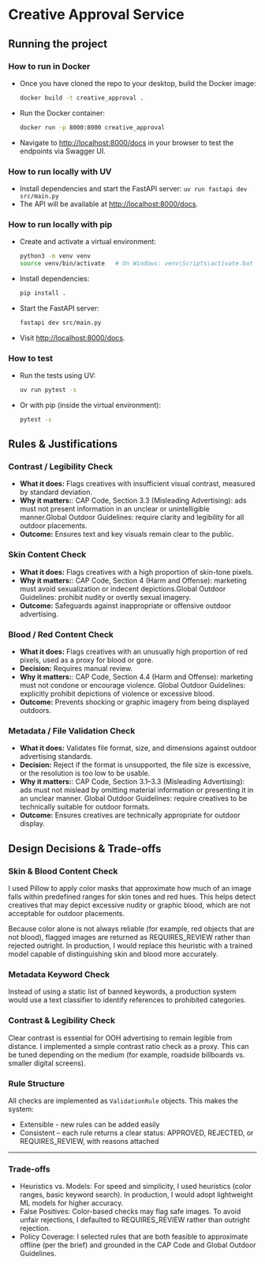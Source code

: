 # Creative Approval Service

## Running the project

### How to run in Docker

- Once you have cloned the repo to your desktop, build the Docker image:

  ```bash
  docker build -t creative_approval .
  ```
- Run the Docker container:

  ```bash
  docker run -p 8000:8000 creative_approval
  ```
- Navigate to [http://localhost:8000/docs](http://localhost:8000/docs) in your browser to test the endpoints via Swagger UI.

### How to run locally with UV
- Install dependencies and start the FastAPI server: `uv run fastapi dev src/main.py`
- The API will be available at [http://localhost:8000/docs](http://localhost:8000/docs).

### How to run locally with pip

- Create and activate a virtual environment:

  ```bash
  python3 -m venv venv
  source venv/bin/activate   # On Windows: venv\Scripts\activate.bat
  ```
- Install dependencies:

  ```bash
  pip install .
  ```
- Start the FastAPI server:

  ```bash
  fastapi dev src/main.py
  ```
- Visit [http://localhost:8000/docs](http://localhost:8000/docs).

### How to test
- Run the tests using UV:

  ```bash
  uv run pytest -s
  ```
- Or with pip (inside the virtual environment):

  ```bash
  pytest -s
  ```

## Rules & Justifications

### Contrast / Legibility Check

- **What it does:** Flags creatives with insufficient visual contrast, measured by standard deviation.
- **Why it matters:**: CAP Code, Section 3.3 (Misleading Advertising): ads must not present information in an unclear or unintelligible manner.Global Outdoor Guidelines: require clarity and legibility for all outdoor placements.
- **Outcome:** Ensures text and key visuals remain clear to the public.

### Skin Content Check

- **What it does:** Flags creatives with a high proportion of skin-tone pixels.
- **Why it matters:**: CAP Code, Section 4 (Harm and Offense): marketing must avoid sexualization or indecent depictions.Global Outdoor Guidelines: prohibit nudity or overtly sexual imagery.
- **Outcome:** Safeguards against inappropriate or offensive outdoor advertising.

### Blood / Red Content Check

- **What it does:** Flags creatives with an unusually high proportion of red pixels, used as a proxy for blood or gore.
- **Decision:** Requires manual review.
- **Why it matters:**: CAP Code, Section 4.4 (Harm and Offense): marketing must not condone or encourage violence. Global Outdoor Guidelines: explicitly prohibit depictions of violence or excessive blood.
- **Outcome:** Prevents shocking or graphic imagery from being displayed outdoors.

### Metadata / File Validation Check

- **What it does:** Validates file format, size, and dimensions against outdoor advertising standards.
- **Decision:** Reject if the format is unsupported, the file size is excessive, or the resolution is too low to be usable.
- **Why it matters:**: CAP Code, Section 3.1–3.3 (Misleading Advertising): ads must not mislead by omitting material information or presenting it in an unclear manner. Global Outdoor Guidelines: require creatives to be technically suitable for outdoor formats.
- **Outcome:** Ensures creatives are technically appropriate for outdoor display.

## Design Decisions & Trade-offs

### Skin & Blood Content Check

I used Pillow to apply color masks that approximate how much of an image falls within predefined ranges for skin tones and red hues. This helps detect creatives that may depict excessive nudity or graphic blood, which are not acceptable for outdoor placements.

Because color alone is not always reliable (for example, red objects that are not blood), flagged images are returned as REQUIRES\_REVIEW rather than rejected outright. In production, I would replace this heuristic with a trained model capable of distinguishing skin and blood more accurately.

### Metadata Keyword Check

Instead of using a static list of banned keywords, a production system would use a text classifier to identify references to prohibited categories.

### Contrast & Legibility Check

Clear contrast is essential for OOH advertising to remain legible from distance. I implemented a simple contrast ratio check as a proxy. This can be tuned depending on the medium (for example, roadside billboards vs. smaller digital screens).

### Rule Structure

All checks are implemented as `ValidationRule` objects. This makes the system:

- Extensible - new rules can be added easily
- Consistent – each rule returns a clear status: APPROVED, REJECTED, or REQUIRES\_REVIEW, with reasons attached

---

### Trade-offs

- Heuristics vs. Models: For speed and simplicity, I used heuristics (color ranges, basic keyword search). In production, I would adopt lightweight ML models for higher accuracy.
- False Positives: Color-based checks may flag safe images. To avoid unfair rejections, I defaulted to REQUIRES\_REVIEW rather than outright rejection.
- Policy Coverage: I selected rules that are both feasible to approximate offline (per the brief) and grounded in the CAP Code and Global Outdoor Guidelines.
